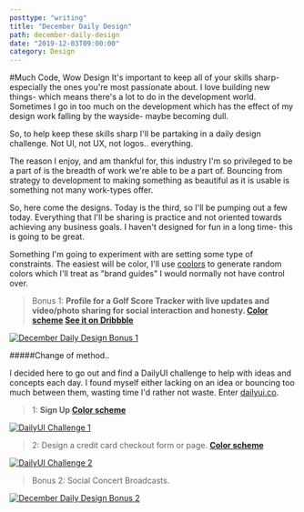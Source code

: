```yaml
---
posttype: "writing"
title: "December Daily Design"
path: december-daily-design
date: "2019-12-03T09:00:00"
category: Design
---
```


#Much Code, Wow Design
It's important to keep all of your skills sharp- especially the ones you're most passionate about. I love building new things- which means there's a lot to do in the development world. Sometimes I go in too much on the development which has the effect of my design work falling by the wayside- maybe becoming dull.

So, to help keep these skills sharp I'll be partaking in a daily design challenge. Not UI, not UX, not logos.. everything.

The reason I enjoy, and am thankful for, this industry I'm so privileged to be a part of is the breadth of work we're able to be a part of. Bouncing from strategy to development to making something as beautiful as it is usable is something not many work-types offer.

So, here come the designs. Today is the third, so I'll be pumping out a few today. Everything that I'll be sharing is practice and not oriented towards achieving any business goals. I haven't designed for fun in a long time- this is going to be great.

Something I'm going to experiment with are setting some type of constraints. The easiest will be color, I'll use [coolors](https://coolors.co/) to generate random colors which I'll treat as "brand guides" I would normally not have control over.



> Bonus 1: **Profile for a Golf Score Tracker with live updates and video/photo sharing for social interaction and honesty. [Color scheme](https://coolors.co/4e0250-801a86-645986-8fe388-58bc82) [See it on Dribbble](https://dribbble.com/shots/8808609-UI-Practice-1)**

<a href="https://dribbble.com/shots/8808609-UI-Practice-1" className="imagelink" >
  <img src="https://cdn.dribbble.com/users/32047/screenshots/8808609/media/95b3937bd9d8956ea90413d7d7b5021f.png" alt="December Daily Design Bonus 1" />
</a>

#####Change of method..

I decided here to go out and find a DailyUI challenge to help with ideas and concepts each day. I found myself either lacking on an idea or bouncing too much between them, wasting time I'd rather not waste. Enter [dailyui.co](https://www.dailyui.co/).

> 1: **Sign Up [Color scheme](https://coolors.co/fb3640-0a2463-247ba0-605f5e-e2e2e2)**

<a href="https://dribbble.com/shots/8813867-DailyUI-Challenge-1" className="imagelink" >
  <img src="https://cdn.dribbble.com/users/32047/screenshots/8813867/media/2b7018e06cbf3ab51d5f7bfa1d23f659.png" alt="DailyUI Challenge 1" />
</a>

> 2: Design a credit card checkout form or page. **[Color scheme](https://coolors.co/757761-f4e76e-f7fe72-8ff7a7-51bbfe)**

<a href="https://dribbble.com/shots/8813867-DailyUI-Challenge-2" className="imagelink" >
  <img src="https://cdn.dribbble.com/users/32047/screenshots/8835765/media/1b49d4307261acdaf05517fde1c0a0fb.png" alt="DailyUI Challenge 2" />
</a>

> Bonus 2: Social Concert Broadcasts.

<a href="https://dribbble.com/shots/8847978-Social-Concert-Broadcasts" className="imagelink" >
  <img src="https://cdn.dribbble.com/users/32047/screenshots/8847978/media/9efff9bf29f70e938a682154ee435247.png" alt="December Daily Design Bonus 2" />
</a>
